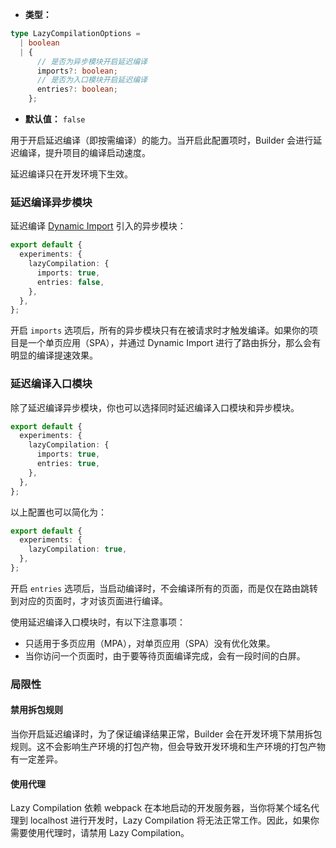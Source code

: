 - **类型：**

```ts
type LazyCompilationOptions =
  | boolean
  | {
      // 是否为异步模块开启延迟编译
      imports?: boolean;
      // 是否为入口模块开启延迟编译
      entries?: boolean;
    };
```

- **默认值：** `false`

用于开启延迟编译（即按需编译）的能力。当开启此配置项时，Builder 会进行延迟编译，提升项目的编译启动速度。

延迟编译只在开发环境下生效。

### 延迟编译异步模块

延迟编译 [Dynamic Import](https://developer.mozilla.org/en-US/docs/Web/JavaScript/Reference/Operators/import) 引入的异步模块：

```ts
export default {
  experiments: {
    lazyCompilation: {
      imports: true,
      entries: false,
    },
  },
};
```

开启 `imports` 选项后，所有的异步模块只有在被请求时才触发编译。如果你的项目是一个单页应用（SPA），并通过 Dynamic Import 进行了路由拆分，那么会有明显的编译提速效果。

### 延迟编译入口模块

除了延迟编译异步模块，你也可以选择同时延迟编译入口模块和异步模块。

```ts
export default {
  experiments: {
    lazyCompilation: {
      imports: true,
      entries: true,
    },
  },
};
```

以上配置也可以简化为：

```ts
export default {
  experiments: {
    lazyCompilation: true,
  },
};
```

开启 `entries` 选项后，当启动编译时，不会编译所有的页面，而是仅在路由跳转到对应的页面时，才对该页面进行编译。

使用延迟编译入口模块时，有以下注意事项：

- 只适用于多页应用（MPA），对单页应用（SPA）没有优化效果。
- 当你访问一个页面时，由于要等待页面编译完成，会有一段时间的白屏。

### 局限性

#### 禁用拆包规则

当你开启延迟编译时，为了保证编译结果正常，Builder 会在开发环境下禁用拆包规则。这不会影响生产环境的打包产物，但会导致开发环境和生产环境的打包产物有一定差异。

#### 使用代理

Lazy Compilation 依赖 webpack 在本地启动的开发服务器，当你将某个域名代理到 localhost 进行开发时，Lazy Compilation 将无法正常工作。因此，如果你需要使用代理时，请禁用 Lazy Compilation。
